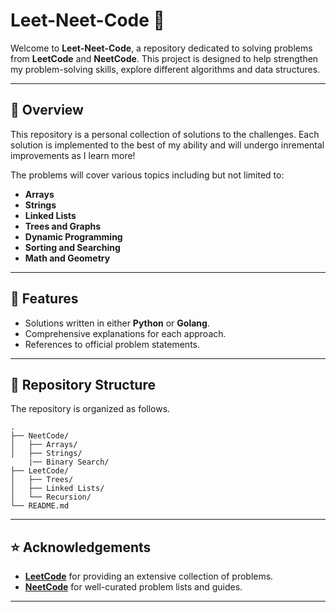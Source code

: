# Leet-Neet-Code 🚀

Welcome to **Leet-Neet-Code**, a repository dedicated to solving problems from **LeetCode** and **NeetCode**. This project is designed to help strengthen my problem-solving skills, explore different algorithms and data structures.

---

## 📖 Overview

This repository is a personal collection of solutions to the challenges. Each solution is implemented to the best of my ability and will undergo inremental improvements as I learn more!

The problems will cover various topics including but not limited to:

- **Arrays**
- **Strings**
- **Linked Lists**
- **Trees and Graphs**
- **Dynamic Programming**
- **Sorting and Searching**
- **Math and Geometry**

---

## 🚀 Features

- Solutions written in either **Python** or **Golang**.
- Comprehensive explanations for each approach.
- References to official problem statements.

---
## 📂 Repository Structure

The repository is organized as follows.

```plaintext
.
├── NeetCode/
│   ├── Arrays/
│   ├── Strings/
    |── Binary Search/
├── LeetCode/
│   ├── Trees/
│   ├── Linked Lists/
│   └── Recursion/
└── README.md
```
---

## ⭐ Acknowledgements

- **[LeetCode](https://leetcode.com/)** for providing an extensive collection of problems.
- **[NeetCode](https://neetcode.io/)** for well-curated problem lists and guides.

---